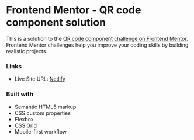 # Frontend Mentor - QR code component solution

This is a solution to the [QR code component challenge on Frontend Mentor](https://www.frontendmentor.io/challenges/qr-code-component-iux_sIO_H). Frontend Mentor challenges help you improve your coding skills by building realistic projects. 

### Links

- Live Site URL: [Netlify](https://tranquil-snickerdoodle-ff1c9a.netlify.app/) 

### Built with

- Semantic HTML5 markup
- CSS custom properties
- Flexbox
- CSS Grid
- Mobile-first workflow 

